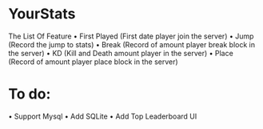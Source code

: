 # YourStats
The List Of Feature
• First Played (First date player join the server)
• Jump (Record the jump to stats)
• Break (Record of amount player break block in the server)
• KD (Kill and Death amount player in the server)
• Place (Record of amount player place block in the server)

# To do:
• Support Mysql
• Add SQLite
• Add Top Leaderboard UI
